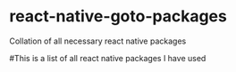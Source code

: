 # react-native-goto-packages
Collation of all necessary react native packages


#This is a list of all react native packages I have used
